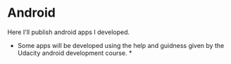 # Android
Here I'll publish android apps I developed.

* Some apps will be developed using the help and guidness given by the Udacity android development course. *


